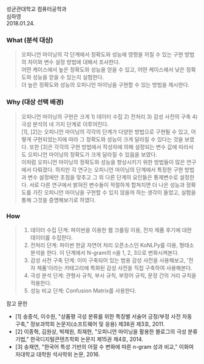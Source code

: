 성균관대학교 컴퓨터공학과  
심하영  
2018.01.24.  
  
  
### What (분석 대상)  
>오피니언 마이닝의 각 단계에서 정확도와 성능에 영향을 끼칠 수 있는 구현 방법의 차이와 변수 설정 방법에 대해서 조사한다.</br>
>어떤 케이스에서 높은 정확도와 성능을 얻을 수 있고, 어떤 케이스에서 낮은 정확도와 성능을 얻을 수 있는지 실험한다.</br>
>더 높은 정확도와 성능의 오피니언 마이닝을 구현할 수 있는 방법을 제시한다.


### Why (대상 선택 배경)  
> 오피니언  마이닝의 구현은 크게 1) 데이터 수집 2) 전처리 3) 감성 사전의 구축 4) 극성 분석의 네 가지 단계로 이루어진다.</br>
> [1], [2]는 오피니언 마이닝의 각각의 단계가 다양한 방법으로 구현될 수 있고, 어떻게 구현되었는지에 따라 그 정확도와 성능이 크게 달라질 수 있다는 것을 보였다. 또한 [3]은 각각의 구현 방법에서 작성자에 의해 설정되는 변수 값에 따라서도 오피니언 마이닝의 정확도가 크게 달라질 수 있음을 보였다.</br>
> 이처럼 오피니언 마이닝의 정확도와 성능을 향상시키기 위한 방법들이 많은 연구에서 다뤄졌다. 하지만 각 연구는 오피니언 마이닝의 단계에서 특정한 구현 방법과 변수 설정에만 초점을 맞추고 그 외 다른 단계의 요인들은 통제변수로 설정한다. 서로 다른 연구에서 밝혀진 변수들이 적절하게 합쳐지면 더 나은 성능과 정확도를 가진 오피니언 마이닝을 구현할 수 있지 않을까 하는 생각이 들었고, 실험을 통해 그것을 증명해보기로 하였다.


### How  
> 1. 데이터 수집 단계: 파이썬을 이용한 웹 크롤링 이용, 전자 제품 후기에 대한 데이터를 수집한다.
> 2. 전처리 단계: 파이썬 한글 자연어 처리 오픈소스인 KoNLPy를 이용, 형태소 분석을 한다. 이 단계에서 N-gram의 n을 1, 2, 3으로 변화시켜본다.
> 3. 감성 사전 구축 단계: 이미 구축되어 있는 범용 감성 사전을 사용해보고, '전자 제품'이라는 카테고리에 특화된 감성 사전을 직접 구축하여 사용해본다.
> 4. 극성 분석 단계: 관형사 규칙, 부사 규칙, 부정어 규칙, 문장 간의 거리 규칙을 적용한다.
> 5. 성능 비교 단계: Confusion Matrix를 사용한다.



참고 문헌
- [1] 송종석, 이수원, "상품평 극성 분류를 위한 특징별 서술어 긍정/부정 사전 자동 구축," 정보과학회 논문지(소프트웨어 및 응용) 제38권 제3호, 2011.
- [2] 이종혁, 김원상, 박제원, 최재현, "오피니언 마이닝을 활용한 블로그의 극성 분류 기법," 한국디지털콘텐츠학회 논문지 제15권 제4호, 2014.
- [3] 송재연, "한국어 특성 기반의 어절 수 변화에 따른 n-gram 성과 비교," 이화여자대학교 대학원 석사학위 논문, 2016.
